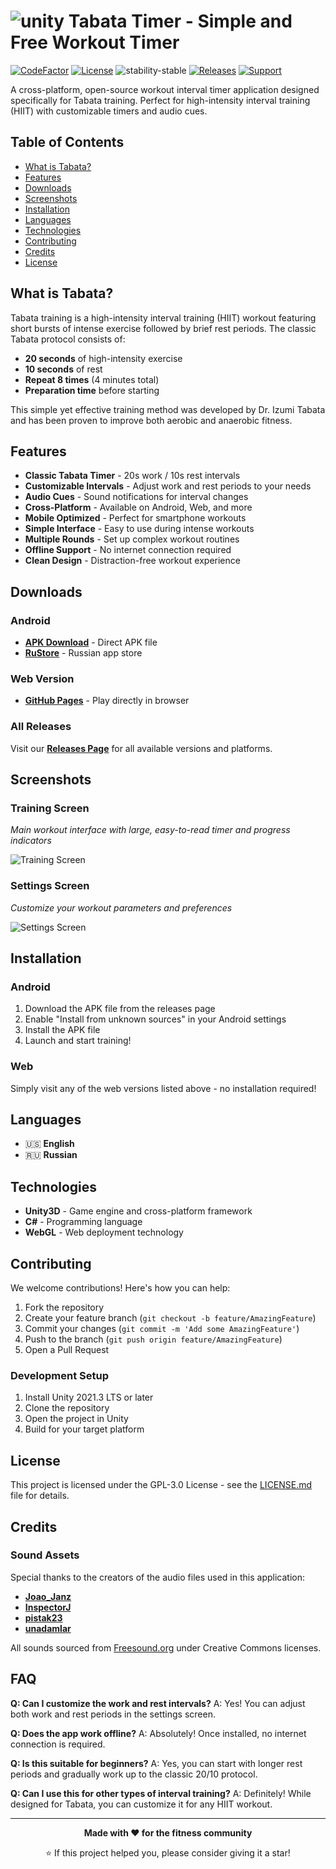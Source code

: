 # ![unity](https://img.shields.io/badge/Unity-100000?style=for-the-badge&logo=unity&logoColor=white) Tabata Timer - Simple and Free Workout Timer

[![CodeFactor](https://www.codefactor.io/repository/github/llarean/tabata-timer/badge)](https://www.codefactor.io/repository/github/llarean/tabata-timer)
[![License](https://img.shields.io/badge/license-GPL3-green.svg)](https://github.com/llarean/tabata-timer/blob/main/LICENSE)
![stability-stable](https://img.shields.io/badge/stability-stable-green.svg)
[![Releases](https://img.shields.io/github/v/release/llarean/tabata-timer)](https://github.com/llarean/tabata-timer/releases)
[![Support](https://img.shields.io/badge/support-maintenance_mode-orange)](https://github.com/llarean/tabata-timer/graphs/commit-activity)

A cross-platform, open-source workout interval timer application designed specifically for Tabata training. Perfect for high-intensity interval training (HIIT) with customizable timers and audio cues.

## Table of Contents

- [What is Tabata?](#what-is-tabata)
- [Features](#features)
- [Downloads](#downloads)
- [Screenshots](#screenshots)
- [Installation](#installation)
- [Languages](#languages)
- [Technologies](#technologies)
- [Contributing](#contributing)
- [Credits](#credits)
- [License](#license)

## What is Tabata?

Tabata training is a high-intensity interval training (HIIT) workout featuring short bursts of intense exercise followed by brief rest periods. The classic Tabata protocol consists of:

- **20 seconds** of high-intensity exercise
- **10 seconds** of rest
- **Repeat 8 times** (4 minutes total)
- **Preparation time** before starting

This simple yet effective training method was developed by Dr. Izumi Tabata and has been proven to improve both aerobic and anaerobic fitness.

## Features

- **Classic Tabata Timer** - 20s work / 10s rest intervals
- **Customizable Intervals** - Adjust work and rest periods to your needs
- **Audio Cues** - Sound notifications for interval changes
- **Cross-Platform** - Available on Android, Web, and more
- **Mobile Optimized** - Perfect for smartphone workouts
- **Simple Interface** - Easy to use during intense workouts
- **Multiple Rounds** - Set up complex workout routines
- **Offline Support** - No internet connection required
- **Clean Design** - Distraction-free workout experience

## Downloads

### Android
- **[APK Download](https://github.com/LLarean/tabata-timer/releases/download/v.1.0.0.24/tabata_timer_1.0.0.24.apk)** - Direct APK file
- **[RuStore](https://www.rustore.ru/catalog/app/com.LLarean.TabataTimer)** - Russian app store

### Web Version
- **[GitHub Pages](https://llarean.github.io/tabata-timer-webgl/)** - Play directly in browser

### All Releases
Visit our **[Releases Page](https://github.com/LLarean/tabata-timer/releases)** for all available versions and platforms.

## Screenshots

### Training Screen
*Main workout interface with large, easy-to-read timer and progress indicators*

![Training Screen](https://raw.githubusercontent.com/LLarean/tabata-timer/main/Assets/Sprites/Preview/Trainning.png)

### Settings Screen
*Customize your workout parameters and preferences*

![Settings Screen](https://raw.githubusercontent.com/LLarean/tabata-timer/main/Assets/Sprites/Preview/Settings.png)

## Installation

### Android
1. Download the APK file from the releases page
2. Enable "Install from unknown sources" in your Android settings
3. Install the APK file
4. Launch and start training!

### Web
Simply visit any of the web versions listed above - no installation required!

## Languages

- 🇺🇸 **English**
- 🇷🇺 **Russian**

## Technologies

- **Unity3D** - Game engine and cross-platform framework
- **C#** - Programming language
- **WebGL** - Web deployment technology

## Contributing

We welcome contributions! Here's how you can help:

1. Fork the repository
2. Create your feature branch (`git checkout -b feature/AmazingFeature`)
3. Commit your changes (`git commit -m 'Add some AmazingFeature'`)
4. Push to the branch (`git push origin feature/AmazingFeature`)
5. Open a Pull Request

### Development Setup

1. Install Unity 2021.3 LTS or later
2. Clone the repository
3. Open the project in Unity
4. Build for your target platform

## License

This project is licensed under the GPL-3.0 License - see the [LICENSE.md](https://github.com/LLarean/tabata-timer?tab=GPL-3.0-1-ov-file) file for details.

## Credits

### Sound Assets
Special thanks to the creators of the audio files used in this application:

- **[Joao_Janz](https://freesound.org/people/Joao_Janz/sounds/478285/)**
- **[InspectorJ](https://freesound.org/people/InspectorJ/sounds/339812/)**
- **[pistak23](https://freesound.org/people/pistak23/sounds/271359/)**
- **[unadamlar](https://freesound.org/people/unadamlar/sounds/476175/)**

All sounds sourced from [Freesound.org](https://freesound.org) under Creative Commons licenses.

## FAQ

**Q: Can I customize the work and rest intervals?**
A: Yes! You can adjust both work and rest periods in the settings screen.

**Q: Does the app work offline?**
A: Absolutely! Once installed, no internet connection is required.

**Q: Is this suitable for beginners?**
A: Yes, you can start with longer rest periods and gradually work up to the classic 20/10 protocol.

**Q: Can I use this for other types of interval training?**
A: Definitely! While designed for Tabata, you can customize it for any HIIT workout.

---

<div align="center">

**Made with ❤️ for the fitness community**  

⭐ If this project helped you, please consider giving it a star!

